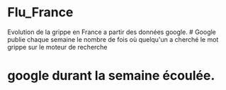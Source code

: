Flu_France
==========

Evolution de la grippe en France a partir des données google. # Google publie chaque semaine le nombre de fois où quelqu'un a cherché le mot grippe sur le moteur de recherche
# google durant la semaine écoulée.
